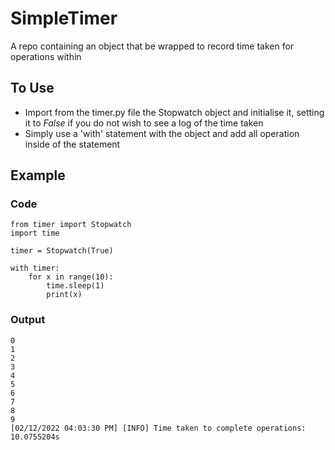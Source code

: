 # SimpleTimer

A repo containing an object that be wrapped to record time taken for operations within

## To Use

- Import from the timer.py file the Stopwatch object and initialise it, setting it to *False* if you do not wish to see a log of the time taken
- Simply use a 'with' statement with the object and add all operation inside of the statement


## Example
### Code
```
from timer import Stopwatch
import time

timer = Stopwatch(True)

with timer:
    for x in range(10):
        time.sleep(1)
        print(x)
```
### Output
```
0
1
2
3
4
5
6
7
8
9
[02/12/2022 04:03:30 PM] [INFO] Time taken to complete operations: 10.0755204s
```
